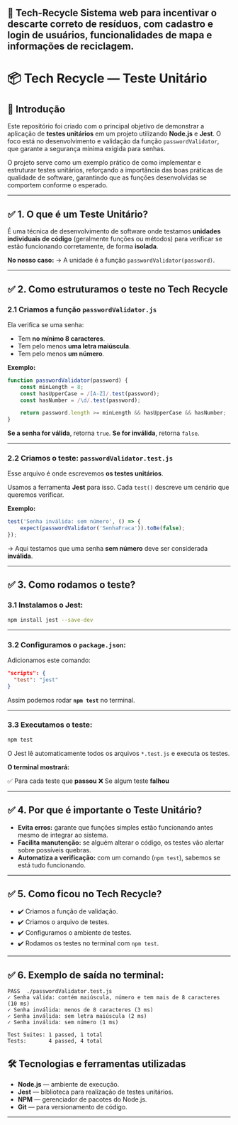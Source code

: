 🌱 Tech-Recycle
Sistema web para incentivar o descarte correto de resíduos, com cadastro e login de usuários, funcionalidades de mapa e informações de reciclagem.
---


# 📦 Tech Recycle — Teste Unitário

## 📖 Introdução

Este repositório foi criado com o principal objetivo de demonstrar a aplicação de **testes unitários** em um projeto utilizando **Node.js** e **Jest**. O foco está no desenvolvimento e validação da função `passwordValidator`, que garante a segurança mínima exigida para senhas.

O projeto serve como um exemplo prático de como implementar e estruturar testes unitários, reforçando a importância das boas práticas de qualidade de software, garantindo que as funções desenvolvidas se comportem conforme o esperado.

---

## ✅ **1. O que é um Teste Unitário?**

É uma técnica de desenvolvimento de software onde testamos **unidades individuais de código** (geralmente funções ou métodos) para verificar se estão funcionando corretamente, de forma **isolada**.

**No nosso caso:**
→ A unidade é a função `passwordValidator(password)`.

---

## ✅ **2. Como estruturamos o teste no Tech Recycle**

### **2.1 Criamos a função `passwordValidator.js`**

Ela verifica se uma senha:

* Tem **no mínimo 8 caracteres**.
* Tem pelo menos **uma letra maiúscula**.
* Tem pelo menos **um número**.

**Exemplo:**

```javascript
function passwordValidator(password) {
    const minLength = 8;
    const hasUpperCase = /[A-Z]/.test(password);
    const hasNumber = /\d/.test(password);

    return password.length >= minLength && hasUpperCase && hasNumber;
}
```

**Se a senha for válida**, retorna `true`.
**Se for inválida**, retorna `false`.

---

### **2.2 Criamos o teste: `passwordValidator.test.js`**

Esse arquivo é onde escrevemos **os testes unitários**.

Usamos a ferramenta **Jest** para isso.
Cada `test()` descreve um cenário que queremos verificar.

**Exemplo:**

```javascript
test('Senha inválida: sem número', () => {
    expect(passwordValidator('SenhaFraca')).toBe(false);
});
```

→ Aqui testamos que uma senha **sem número** deve ser considerada **inválida**.

---

## ✅ **3. Como rodamos o teste?**

### **3.1 Instalamos o Jest:**

```bash
npm install jest --save-dev
```

---

### **3.2 Configuramos o `package.json`**:

Adicionamos este comando:

```json
"scripts": {
  "test": "jest"
}
```

Assim podemos rodar **`npm test`** no terminal.

---

### **3.3 Executamos o teste:**

```bash
npm test
```

O Jest lê automaticamente todos os arquivos `*.test.js` e executa os testes.

**O terminal mostrará:**

✅ Para cada teste que **passou**
❌ Se algum teste **falhou**

---

## ✅ **4. Por que é importante o Teste Unitário?**

* **Evita erros:** garante que funções simples estão funcionando antes mesmo de integrar ao sistema.
* **Facilita manutenção:** se alguém alterar o código, os testes vão alertar sobre possíveis quebras.
* **Automatiza a verificação:** com um comando (`npm test`), sabemos se está tudo funcionando.

---

## ✅ **5. Como ficou no Tech Recycle?**

* ✔️ Criamos a função de validação.
* ✔️ Criamos o arquivo de testes.
* ✔️ Configuramos o ambiente de testes.
* ✔️ Rodamos os testes no terminal com `npm test`.

---

## ✅ **6. Exemplo de saída no terminal:**

```
PASS  ./passwordValidator.test.js
✓ Senha válida: contém maiúscula, número e tem mais de 8 caracteres (10 ms)
✓ Senha inválida: menos de 8 caracteres (3 ms)
✓ Senha inválida: sem letra maiúscula (2 ms)
✓ Senha inválida: sem número (1 ms)

Test Suites: 1 passed, 1 total
Tests:       4 passed, 4 total
```
## 🛠️ Tecnologias e ferramentas utilizadas

- **Node.js** — ambiente de execução.
- **Jest** — biblioteca para realização de testes unitários.
- **NPM** — gerenciador de pacotes do Node.js.
- **Git** — para versionamento de código.

---
